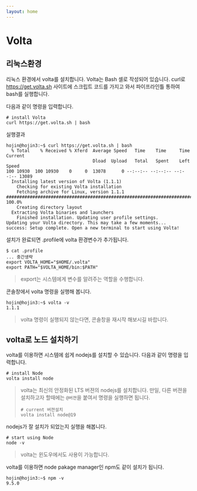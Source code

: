 ```yaml
---
layout: home
---
```


# Volta

## 리눅스환경
리눅스 환경에서 volta를 설치합니다. Volta는 Bash 셀로 작성되어 있습니다. curl로 https://get.volta.sh 사이트에 스크립트 코드를 가지고 와서 파이프라인틀 통하여 bash를 실행합니다.  

다음과 같이 명령을 입력합니다.

```
# install Volta
curl https://get.volta.sh | bash
```

실행결과
```
hojin@hojin3:~$ curl https://get.volta.sh | bash
  % Total    % Received % Xferd  Average Speed   Time    Time     Time  Current
                                 Dload  Upload   Total   Spent    Left  Speed
100 10930  100 10930    0     0  13078      0 --:--:-- --:--:-- --:--:-- 13089
  Installing latest version of Volta (1.1.1)
    Checking for existing Volta installation
    Fetching archive for Linux, version 1.1.1
######################################################################## 100.0%
    Creating directory layout
  Extracting Volta binaries and launchers
    Finished installation. Updating user profile settings.
Updating your Volta directory. This may take a few moments...
success: Setup complete. Open a new terminal to start using Volta!
```

설치가 완료되면 .profile에 volta 환경변수가 추가됩니다.
```
$ cat .profile
... 중간생략
export VOLTA_HOME="$HOME/.volta"
export PATH="$VOLTA_HOME/bin:$PATH"
```
> export는 시스템에게 변수를 알려주는 역할을 수행합니다.

콘솔창에서 volta 명령을 실행해 봅니다.
```
hojin@hojin3:~$ volta -v
1.1.1
```
> volta 명령이 실행되지 않는다면, 콘솔창을 재시작 해보시길 바랍니다.

## volta로 노드 설치하기
volta를 이용하면 시스템에 쉽게 nodejs를 설치할 수 있습니다. 다음과 같이 명령을 입력합니다.

```
# install Node
volta install node
```

> volta는 최신의 안정화된 LTS 버젼의 nodejs를 설치합니다. 만일, 다른 버젼을 설치하고자 할때에는 `@버젼`을 붙여서 명령을 실행하면 됩니다.
> ```
> # current 버젼설치
> volta install node@19
> ```

nodejs가 잘 설치가 되었는지 실행을 해봅니다.

```
# start using Node
node -v
```

> volta는 윈도우에서도 사용이 가능합니다.

volta를 이용하면 node pakage manager인 npm도 같이 설치가 됩니다.

```
hojin@hojin3:~$ npm -v
9.5.0
```